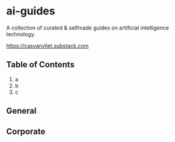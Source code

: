 # ai-guides

A collection of curated & selfmade guides on artificial intelligence technology.

https://casvanvliet.substack.com

## Table of Contents

1. a
2. b
3. c

## General
## Corporate
